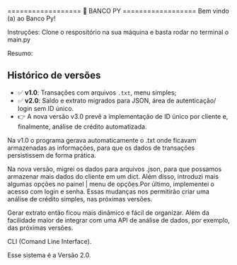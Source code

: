 ================== 🏦 BANCO PY ==================
Bem vindo (a) ao Banco Py!

Instruções:
Clone o respositório na sua máquina e basta rodar no terminal o main.py

Resumo:
## Histórico de versões

- ✅ **v1.0**: Transações com arquivos `.txt`, menu simples;
- ✅ **v2.0**: Saldo e extrato migrados para JSON, área de autenticação/ login sem ID único.
- 👉 A nova versão v3.0 prevê a implementação de ID único por cliente e, finalmente, análise de crédito automatizada.

Na v1.0 o programa gerava automaticamente o .txt onde ficavam armazenadas as informações, para que os dados de transações persistissem de forma prática.

Na nova versão, migrei os dados para arquivos .json, para que possamos armazenar mais dados do cliente em um dict. Além disso, introduzi mais algumas opções no painel | menu de opções.Por último, implementei o acesso com login e senha.
Essas mudanças nos permitirão criar uma análise de crédito simples, nas próximas versões. 

Gerar extrato então ficou mais dinâmico e fácil de organizar. Além da facilidade maior de integrar com uma API de análise de dados, por exemplo, das próximas versões.

CLI (Comand Line Interface).

Esse sistema é a Versão 2.0.
